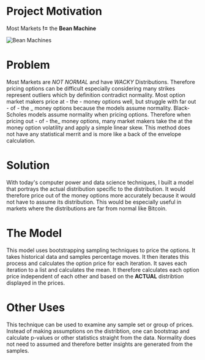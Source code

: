 # Project Motivation

Most Markets **!=** the **Bean Machine** 

![Bean Machines](https://github.com/mattsinbox/pricing_with_non-normal_distributions/blob/master/bean_machine.jpg)



# Problem
Most Markets are *NOT NORMAL* and have *WACKY* Distributions.  Therefore pricing options can be difficult especially considering many strikes represent outliers which by definition contradict normality.  Most option market makers price at - the - money options well, but struggle with far out - of - the _ money options because the models assume normality.  Black-Scholes models assume normality when pricing options.  Therefore when pricing out - of - the_ money options, many market makers take the at the money option volatility and apply a simple linear skew.  This method does not have any statistical merrit and is more like a back of the envelope calculation.  

# Solution
With today's computer power and data science techniques, I built a model that portrays the actual distribution specific to the distribution.   It would therefore price out of the money options more accurately because it would not have to assume its distribution.  This would be especially useful in markets where the distributions are far from normal like Bitcoin.  

# The Model
This model uses bootstrapping sampling techniques to price the options.  It takes historical data and samples percentage moves.  It then iterates this process and calculates the option price for each iteration.   It saves each iteration to a list and calculates the mean.  It therefore calculates each option price independent of each other and based on the **ACTUAL** distribtion displayed in the prices.  

# Other Uses
This technique can be used to examine any sample set or group of prices.  Instead of making assumptions on the distribtion, one can bootstrap and calculate p-values or other statistics straight from the data.  Normality does not need to assumed and therefore better insights are generated from the samples.  


